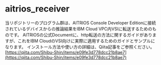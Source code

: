 # aitrios_receiver
当リポジトリーのプログラム群は、AITRIOS Console Developer Editionに接続されているデバイスからの推論結果をIBM Cloud VPC内VSIに転送するためのものです。
AITRIOSの公式Documentに、http転送の方法に関するガイドがありますが、これをIBM CloudのVSI向けに実際に適用するためのガイドとサンプルになります。
インストール方法や使い方の詳細は、Qiita記事をご参照ください。
[https://qiita.com/Shibu-Shin/items/e09fe3d778dcc21b8ae7](https://qiita.com/Shibu-Shin/items/e09fe3d778dcc21b8ae7)


